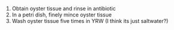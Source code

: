 1. Obtain oyster tissue and rinse in antibiotic
2. In a petri dish, finely mince oyster tissue
3. Wash oyster tissue five times in YRW (I think its just saltwater?)